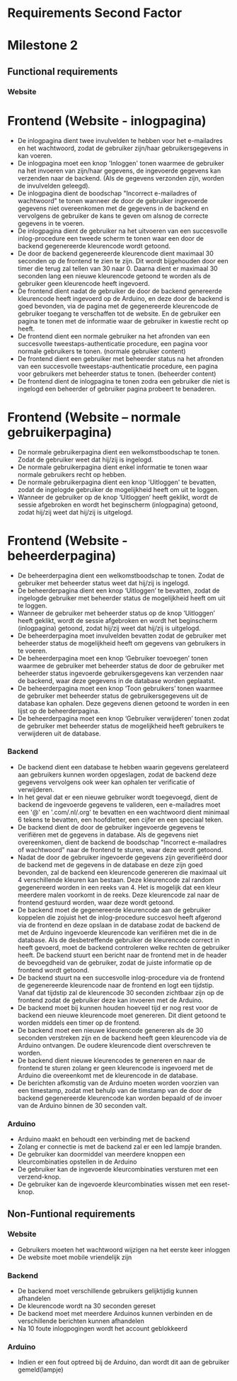 # Requirements Second Factor

# Milestone 2

## Functional requirements

### Website

# Frontend (Website - inlogpagina)

- De inlogpagina dient twee invulvelden te hebben voor het e-mailadres en het wachtwoord, zodat de gebruiker zijn/haar gebruikersgegevens in kan voeren.
- De inlogpagina moet een knop 'Inloggen' tonen waarmee de gebruiker na het invoeren van zijn/haar gegevens, de ingevoerde gegevens kan verzenden naar de backend. (Als de gegevens verzonden zijn, worden de invulvelden geleegd).
- De inlogpagina dient de boodschap "Incorrect e-mailadres of wachtwoord" te tonen wanneer de door de gebruiker ingevoerde gegevens niet overeenkomen met de gegevens in de backend en vervolgens de gebruiker de kans te geven om alsnog de correcte gegevens in te voeren.
- De inlogpagina dient de gebruiker na het uitvoeren van een succesvolle inlog-procedure een tweede scherm te tonen waar een door de backend gegenereerde kleurencode wordt getoond.
- De door de backend gegenereerde kleurencode dient maximaal 30 seconden op de frontend te zien te zijn. Dit wordt bijgehouden door een timer die terug zal tellen van 30 naar 0. Daarna dient er maximaal 30 seconden lang een nieuwe kleurencode getoond te worden als de gebruiker geen kleurencode heeft ingevoerd.
- De frontend dient nadat de gebruiker de door de backend genereerde kleurencode heeft ingevoerd op de Arduino, en deze door de backend is goed bevonden, via de pagina met de gegenereerde kleurencode de gebruiker toegang te verschaffen tot de website. En de gebruiker een pagina te tonen met de informatie waar de gebruiker in kwestie recht op heeft.
- De frontend dient een normale gebruiker na het afronden van een succesvolle tweestaps-authenticatie procedure, een pagina voor normale gebruikers te tonen. (normale gebruiker content)
- De frontend dient een gebruiker met beheerder status na het afronden van een succesvolle tweestaps-authenticatie procedure, een pagina voor gebruikers met beheerder status te tonen. (beheerder content)
- De frontend dient de inlogpagina te tonen zodra een gebruiker die niet is ingelogd een beheerder of gebruiker pagina probeert te benaderen.

# Frontend (Website – normale gebruikerpagina)

- De normale gebruikerpagina dient een welkomstboodschap te tonen. Zodat de gebruiker weet dat hij/zij is ingelogd.
- De normale gebruikerpagina dient enkel informatie te tonen waar normale gebruikers recht op hebben.
- De normale gebruikerpagina dient een knop 'Uitloggen' te bevatten, zodat de ingelogde gebruiker de mogelijkheid heeft om uit te loggen.
- Wanneer de gebruiker op de knop ‘Uitloggen’ heeft geklikt, wordt de sessie afgebroken en wordt het beginscherm (inlogpagina) getoond, zodat hij/zij weet dat hij/zij is uitgelogd.

# Frontend (Website - beheerderpagina)

- De beheerderpagina dient een welkomstboodschap te tonen. Zodat de gebruiker met beheerder status weet dat hij/zij is ingelogd.
- De beheerderpagina dient een knop ‘Uitloggen’ te bevatten, zodat de ingelogde gebruiker met beheerder status de mogelijkheid heeft om uit te loggen.
- Wanneer de gebruiker met beheerder status op de knop ‘Uitloggen’ heeft geklikt, wordt de sessie afgebroken en wordt het beginscherm (inlogpagina) getoond, zodat hij/zij weet dat hij/zij is uitgelogd.
- De beheerderpagina moet invulvelden bevatten zodat de gebruiker met beheerder status de mogelijkheid heeft om gegevens van gebruikers in te voeren.
- De beheerderpagina moet een knop ‘Gebruiker toevoegen’ tonen waarmee de gebruiker met beheerder status de door de gebruiker met beheerder status ingevoerde gebruikersgegevens kan verzenden naar de backend, waar deze gegevens in de database worden geplaatst.
- De beheerderpagina moet een knop ‘Toon gebruikers’ tonen waarmee de gebruiker met beheerder status de gebruikersgegevens uit de database kan ophalen. Deze gegevens dienen getoond te worden in een lijst op de beheerderpagina.
- De beheerderpagina moet een knop ‘Gebruiker verwijderen’ tonen zodat de gebruiker met beheerder status de mogelijkheid heeft gebruikers te verwijderen uit de database.

### Backend

- De backend dient een database te hebben waarin gegevens gerelateerd aan gebruikers kunnen worden opgeslagen, zodat de backend deze gegevens vervolgens ook weer kan ophalen ter verificatie of verwijderen.
- In het geval dat er een nieuwe gebruiker wordt toegevoegd, dient de backend de ingevoerde gegevens te valideren, een e-mailadres moet een '@' en '.com/.nl/.org' te bevatten en een wachtwoord dient minimaal 6 tekens te bevatten, een hoofdletter, een cijfer en een speciaal teken.
- De backend dient de door de gebruiker ingevoerde gegevens te verifiëren met de gegevens in database. Als de gegevens niet overeenkomen, dient de backend de boodschap "Incorrect e-mailadres of wachtwoord" naar de frontend te sturen, waar deze wordt getoond.
- Nadat de door de gebruiker ingevoerde gegevens zijn geverifieërd door de backend met de gegevens in de database en deze zijn goed bevonden, zal de backend een kleurencode genereren die maximaal uit 4 verschillende kleuren kan bestaan. Deze kleurencode zal random gegenereerd worden in een reeks van 4. Het is mogelijk dat een kleur meerdere malen voorkomt in de reeks. Deze kleurencode zal naar de frontend gestuurd worden, waar deze wordt getoond.
- De backend moet de gegenereerde kleurencode aan de gebruiker koppelen die zojuist het de inlog-procedure succesvol heeft afgerond via de frontend en deze opslaan in de database zodat de backend de met de Arduino ingevoerde kleurencode kan verifiëren met die in de database. Als de desbetreffende gebruiker de kleurencode correct in heeft gevoerd, moet de backend controleren welke rechten de gebruiker heeft. De backend stuurt een bericht naar de frontend met in de header de bevoegdheid van de gebruiker, zodat de juiste informatie op de frontend wordt getoond.
- De backend stuurt na een succesvolle inlog-procedure via de frontend de gegenereerde kleurencode naar de frontend en logt een tijdstip. Vanaf dat tijdstip zal de kleurencode 30 seconden zichtbaar zijn op de frontend zodat de gebruiker deze kan invoeren met de Arduino.
- De backend moet bij kunnen houden hoeveel tijd er nog rest voor de backend een nieuwe kleurencode moet genereren. Dit dient getoond te worden middels een timer op de frontend.
- De backend moet een nieuwe kleurencode genereren als de 30 seconden verstreken zijn en de backend heeft geen kleurencode via de Arduino ontvangen. De oudere kleurencode dient overschreven te worden.
- De backend dient nieuwe kleurencodes te genereren en naar de frontend te sturen zolang er geen kleurencode is ingevoerd met de Arduino die overeenkomt met de kleurencode in de database.
- De berichten afkomstig van de Arduino moeten worden voorzien van een timestamp, zodat met behulp van de timstamp van de door de backend gegenereerde kleurencode kan worden bepaald of de invoer van de Arduino binnen de 30 seconden valt.

### Arduino

- Arduino maakt en behoudt een verbinding met de backend
- Zolang er connectie is met de backend zal er een led lampje branden.
- De gebruiker kan doormiddel van meerdere knoppen een kleurcombinaties opstellen in de Arduino
- De gebruiker kan de ingevoerde kleurcombinaties versturen met een verzend-knop.
- De gebruiker kan de ingevoerde kleurcombinaties wissen met een reset-knop.


## Non-Funtional requirements

### Website

- Gebruikers moeten het wachtwoord wijzigen na het eerste keer inloggen
- De website moet mobile vriendelijk zijn

### Backend

- De backend moet verschillende gebruikers gelijktijdig kunnen afhandelen
- De kleurencode wordt na 30 seconden gereset
- De backend moet met meerdere Arduinos kunnen verbinden en de verschillende berichten kunnen afhandelen
- Na 10 foute inlogpogingen wordt het account geblokkeerd

### Arduino

- Indien er een fout optreed bij de Arduino, dan wordt dit aan de gebruiker gemeld(lampje)
